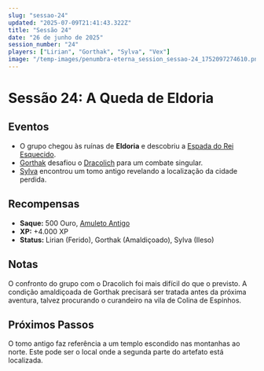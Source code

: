 ```yaml
---
slug: "sessao-24"
updated: "2025-07-09T21:41:43.322Z"
title: "Sessão 24"
date: "26 de junho de 2025"
session_number: "24"
players: ["Lirian", "Gorthak", "Sylva", "Vex"]
image: "/temp-images/penumbra-eterna_session_sessao-24_1752097274610.png"
---
```


# Sessão 24: A Queda de Eldoria

## Eventos

- O grupo chegou às ruínas de **Eldoria** e descobriu a [Espada do Rei Esquecido](/items/sword-of-the-forgotten-king).
- [Gorthak](/characters/npcs/gorthak) desafiou o [Dracolich](/characters/monsters/dracolich) para um combate singular.
- [Sylva](/characters/npcs/sylva) encontrou um tomo antigo revelando a localização da cidade perdida.

## Recompensas

- **Saque:** 500 Ouro, [Amuleto Antigo](/items/ancient-amulet)
- **XP:** +4.000 XP
- **Status:** Lirian (Ferido), Gorthak (Amaldiçoado), Sylva (Ileso)

## Notas

O confronto do grupo com o Dracolich foi mais difícil do que o previsto. A condição amaldiçoada de Gorthak precisará ser tratada antes da próxima aventura, talvez procurando o curandeiro na vila de Colina de Espinhos.

## Próximos Passos

O tomo antigo faz referência a um templo escondido nas montanhas ao norte. Este pode ser o local onde a segunda parte do artefato está localizada.

